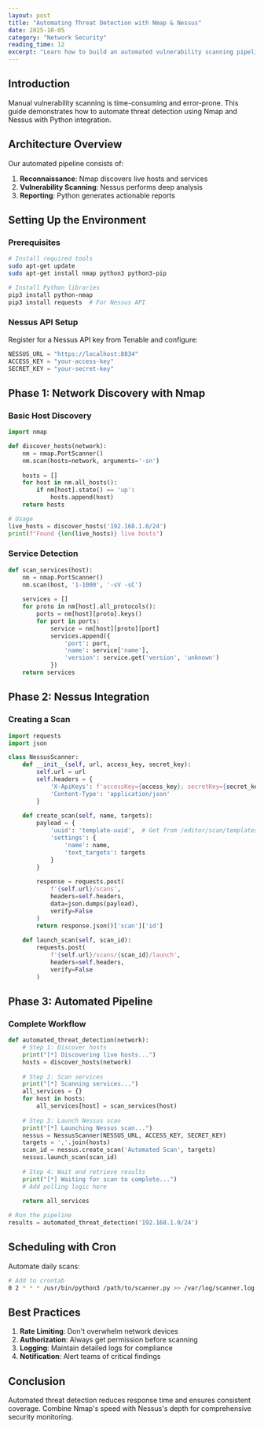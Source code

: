 ```yaml
---
layout: post
title: "Automating Threat Detection with Nmap & Nessus"
date: 2025-10-05
category: "Network Security"
reading_time: 12
excerpt: "Learn how to build an automated vulnerability scanning pipeline using Nmap for reconnaissance and Nessus for in-depth vulnerability assessment."
---
```


## Introduction

Manual vulnerability scanning is time-consuming and error-prone. This guide demonstrates how to automate threat detection using Nmap and Nessus with Python integration.

## Architecture Overview

Our automated pipeline consists of:

1. **Reconnaissance**: Nmap discovers live hosts and services
2. **Vulnerability Scanning**: Nessus performs deep analysis
3. **Reporting**: Python generates actionable reports

## Setting Up the Environment

### Prerequisites

```bash
# Install required tools
sudo apt-get update
sudo apt-get install nmap python3 python3-pip

# Install Python libraries
pip3 install python-nmap
pip3 install requests  # For Nessus API
```

### Nessus API Setup

Register for a Nessus API key from Tenable and configure:

```python
NESSUS_URL = "https://localhost:8834"
ACCESS_KEY = "your-access-key"
SECRET_KEY = "your-secret-key"
```

## Phase 1: Network Discovery with Nmap

### Basic Host Discovery

```python
import nmap

def discover_hosts(network):
    nm = nmap.PortScanner()
    nm.scan(hosts=network, arguments='-sn')
    
    hosts = []
    for host in nm.all_hosts():
        if nm[host].state() == 'up':
            hosts.append(host)
    return hosts

# Usage
live_hosts = discover_hosts('192.168.1.0/24')
print(f"Found {len(live_hosts)} live hosts")
```

### Service Detection

```python
def scan_services(host):
    nm = nmap.PortScanner()
    nm.scan(host, '1-1000', '-sV -sC')
    
    services = []
    for proto in nm[host].all_protocols():
        ports = nm[host][proto].keys()
        for port in ports:
            service = nm[host][proto][port]
            services.append({
                'port': port,
                'name': service['name'],
                'version': service.get('version', 'unknown')
            })
    return services
```

## Phase 2: Nessus Integration

### Creating a Scan

```python
import requests
import json

class NessusScanner:
    def __init__(self, url, access_key, secret_key):
        self.url = url
        self.headers = {
            'X-ApiKeys': f'accessKey={access_key}; secretKey={secret_key}',
            'Content-Type': 'application/json'
        }
    
    def create_scan(self, name, targets):
        payload = {
            'uuid': 'template-uuid',  # Get from /editor/scan/templates
            'settings': {
                'name': name,
                'text_targets': targets
            }
        }
        
        response = requests.post(
            f'{self.url}/scans',
            headers=self.headers,
            data=json.dumps(payload),
            verify=False
        )
        return response.json()['scan']['id']
    
    def launch_scan(self, scan_id):
        requests.post(
            f'{self.url}/scans/{scan_id}/launch',
            headers=self.headers,
            verify=False
        )
```

## Phase 3: Automated Pipeline

### Complete Workflow

```python
def automated_threat_detection(network):
    # Step 1: Discover hosts
    print("[*] Discovering live hosts...")
    hosts = discover_hosts(network)
    
    # Step 2: Scan services
    print("[*] Scanning services...")
    all_services = {}
    for host in hosts:
        all_services[host] = scan_services(host)
    
    # Step 3: Launch Nessus scan
    print("[*] Launching Nessus scan...")
    nessus = NessusScanner(NESSUS_URL, ACCESS_KEY, SECRET_KEY)
    targets = ','.join(hosts)
    scan_id = nessus.create_scan('Automated Scan', targets)
    nessus.launch_scan(scan_id)
    
    # Step 4: Wait and retrieve results
    print("[*] Waiting for scan to complete...")
    # Add polling logic here
    
    return all_services

# Run the pipeline
results = automated_threat_detection('192.168.1.0/24')
```

## Scheduling with Cron

Automate daily scans:

```bash
# Add to crontab
0 2 * * * /usr/bin/python3 /path/to/scanner.py >> /var/log/scanner.log 2>&1
```

## Best Practices

1. **Rate Limiting**: Don't overwhelm network devices
2. **Authorization**: Always get permission before scanning
3. **Logging**: Maintain detailed logs for compliance
4. **Notification**: Alert teams of critical findings

## Conclusion

Automated threat detection reduces response time and ensures consistent coverage. Combine Nmap's speed with Nessus's depth for comprehensive security monitoring.